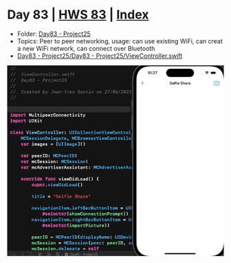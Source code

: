 # Day 83 | [HWS 83](https://www.hackingwithswift.com/100/83) | [Index](https://github.com/jeanyvesgarcin/100DaysOfSwift/blob/main/README.md)

- Folder: [Day83 - Project25](https://github.com/jeanyvesgarcin/100DaysOfSwift/tree/7a3a2cb6f8d72740d2a351519626d9702ce69bfa/Day83%20-%20Project25)
- Topics: Peer to peer networking, usage: can use existing WiFi, can creat a new WiFi network, can connect over Bluetooth
- [Day83 - Project25/Day83 - Project25/ViewController.swift](https://github.com/jeanyvesgarcin/100DaysOfSwift/blob/7a3a2cb6f8d72740d2a351519626d9702ce69bfa/Day83%20-%20Project25/Day83%20-%20Project25/ViewController.swift)

![Day83 - Project25](https://github.com/jeanyvesgarcin/100DaysOfSwift/blob/7a3a2cb6f8d72740d2a351519626d9702ce69bfa/Images/Day83%20-%20Project25.gif)
